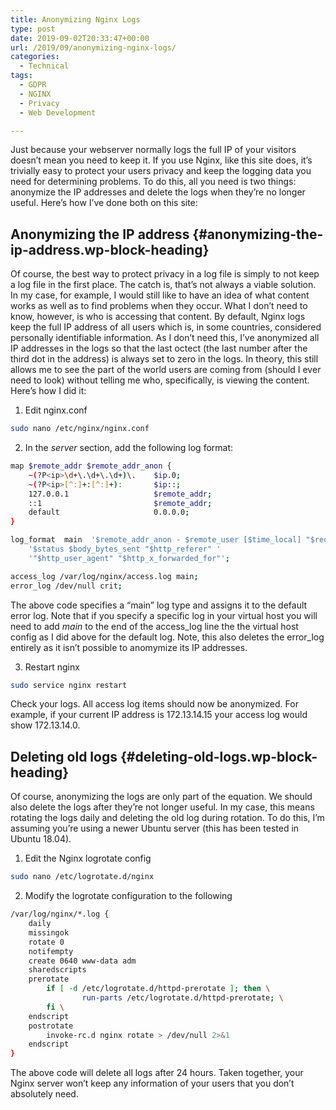 ```yaml
---
title: Anonymizing Nginx Logs
type: post
date: 2019-09-02T20:33:47+00:00
url: /2019/09/anonymizing-nginx-logs/
categories:
  - Technical
tags:
  - GDPR
  - NGINX
  - Privacy
  - Web Development

---
```

Just because your webserver normally logs the full IP of your visitors doesn’t mean you need to keep it. If you use Nginx, like this site does, it’s trivially easy to protect your users privacy and keep the logging data you need for determining problems. To do this, all you need is two things: anonymize the IP addresses and delete the logs when they’re no longer useful. Here’s how I’ve done both on this site:

## Anonymizing the IP address {#anonymizing-the-ip-address.wp-block-heading}

Of course, the best way to protect privacy in a log file is simply to not keep a log file in the first place. The catch is, that’s not always a viable solution. In my case, for example, I would still like to have an idea of what content works as well as to find problems when they occur. What I don’t need to know, however, is who is accessing that content. By default, Nginx logs keep the full IP address of all users which is, in some countries, considered personally identifiable information. As I don’t need this, I’ve anonymized all IP addresses in the logs so that the last octect (the last number after the third dot in the address) is always set to zero in the logs. In theory, this still allows me to see the part of the world users are coming from (should I ever need to look) without telling me who, specifically, is viewing the content. Here’s how I did it:

1. Edit nginx.conf

```bash
sudo nano /etc/nginx/nginx.conf
```

2. In the *server* section, add the following log format:

```bash
map $remote_addr $remote_addr_anon {
    ~(?P<ip>\d+\.\d+\.\d+)\.    $ip.0;
    ~(?P<ip>[^:]+:[^:]+):       $ip::;
    127.0.0.1                   $remote_addr;
    ::1                         $remote_addr;
    default                     0.0.0.0;
}

log_format  main  '$remote_addr_anon - $remote_user [$time_local] "$request" '
    '$status $body_bytes_sent "$http_referer" '
    '"$http_user_agent" "$http_x_forwarded_for"';

access_log /var/log/nginx/access.log main;
error_log /dev/null crit;
```

The above code specifies a “main” log type and assigns it to the default error log. Note that if you specify a specific log in your virtual host you will need to add _main_ to the end of the access\_log line the the virtual host config as I did above for the default log. Note, this also deletes the error\_log entirely as it isn’t possible to anomymize its IP addresses.

3. Restart nginx

```bash
sudo service nginx restart
```

Check your logs. All access log items should now be anonymized. For example, if your current IP address is 172.13.14.15 your access log would show 172.13.14.0.

## Deleting old logs {#deleting-old-logs.wp-block-heading}

Of course, anonymizing the logs are only part of the equation. We should also delete the logs after they’re not longer useful. In my case, this means rotating the logs daily and deleting the old log during rotation. To do this, I’m assuming you’re using a newer Ubuntu server (this has been tested in Ubuntu 18.04).

1. Edit the Nginx logrotate config

```bash
sudo nano /etc/logrotate.d/nginx
```

2. Modify the logrotate configuration to the following

```bash
/var/log/nginx/*.log {
    daily
    missingok
    rotate 0
    notifempty
    create 0640 www-data adm
    sharedscripts
    prerotate
        if [ -d /etc/logrotate.d/httpd-prerotate ]; then \
                run-parts /etc/logrotate.d/httpd-prerotate; \
        fi \
    endscript
    postrotate
        invoke-rc.d nginx rotate > /dev/null 2>&1
    endscript
}
```

The above code will delete all logs after 24 hours. Taken together, your Nginx server won’t keep any information of your users that you don’t absolutely need.